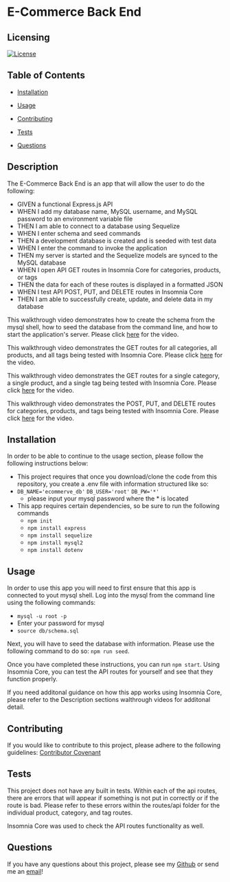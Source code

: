 # E-Commerce Back End


## Licensing

[![License](https://img.shields.io/badge/License-MIT-yellow.svg)](https://choosealicense.com/licenses/mit/)
    


## Table of Contents

* [Installation](#installation)
    

* [Usage](#usage)
    

* [Contributing](#contributing)
    

* [Tests](#tests)
    

* [Questions](#questions)
    
    


## Description

The E-Commerce Back End is an app that will allow the user to do the following:
- GIVEN a functional Express.js API
- WHEN I add my database name, MySQL username, and MySQL password to an environment variable file
- THEN I am able to connect to a database using Sequelize
- WHEN I enter schema and seed commands
- THEN a development database is created and is seeded with test data
- WHEN I enter the command to invoke the application
- THEN my server is started and the Sequelize models are synced to the MySQL database
- WHEN I open API GET routes in Insomnia Core for categories, products, or tags
- THEN the data for each of these routes is displayed in a formatted JSON
- WHEN I test API POST, PUT, and DELETE routes in Insomnia Core
- THEN I am able to successfully create, update, and delete data in my database

This walkthrough video demonstrates how to create the schema from the mysql shell, how to seed the database from the command line, and how to start the application's server. Please click [here](https://watch.screencastify.com/v/tiKVmAL7FpaHQXOlbGaB) for the video.

This walkthrough video demonstrates the GET routes for all categories, all products, and all tags being tested with Insomnia Core. Please click [here](https://watch.screencastify.com/v/nrqZjwqsSRp6s4gyA8wD) for the video.

This walkthrough video demonstrates the GET routes for a single category, a single product, and a single tag being tested with Insomnia Core. Please click [here](https://watch.screencastify.com/v/VNO4MppHa29guOeUR9Gq) for the video.

This walkthrough video demonstrates the POST, PUT, and DELETE routes for categories, products, and tags being tested with Insomnia Core. Please click [here](https://watch.screencastify.com/v/rPfXhpyoWP5fD2vW2GLp) for the video.


## Installation

In order to be able to continue to the usage section, please follow the following instructions below:
- This project requires that once you download/clone the code from this repository, you create a .env file with information structured like so:
 - `DB_NAME='ecommerve_db'`
    `DB_USER='root'`
    `DB_PW='*'`
    - please input your mysql password where the * is located
- This app requires certain dependencies, so be sure to run the following commands
    - `npm init`
    - `npm install express`
    - `npm install sequelize`
    - `npm install mysql2`
    - `npm install dotenv`
    

## Usage

In order to use this app you will need to first ensure that this app is connected to yout mysql shell. Log into the mysql from the command line using the following commands:
- `mysql -u root -p`
- Enter your password for mysql
- `source db/schema.sql`

Next, you will have to seed the database with information. Please use the following command to do so: `npm run seed`.

Once you have completed these instructions, you can run `npm start`. Using Insomnia Core, you can test the API routes for yourself and see that they function properly.

If you need additonal guidance on how this app works using Insomnia Core, please refer to the Description sections walthrough videos for additonal detail.
    

## Contributing

If you would like to contribute to this project, please adhere to the following guidelines: [Contributor Covenant](https://www.contributor-covenant.org/)
    

## Tests

This project does not have any built in tests. Within each of the api routes, there are errors that will appear if something is not put in correctly or if the route is bad. Please refer to these errors within the routes/api folder for the individual product, category, and tag routes.

Insomnia Core was used to check the API routes functionality as well.


## Questions

If you have any questions about this project, please see my [Github](https://github.com/tniemeye19) or send me an [email](timothy.niemeyer19@gmail.com)!
